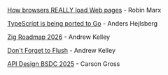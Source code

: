 [How browsers REALLY load Web pages](https://fosdem.org/2025/schedule/event/fosdem-2025-4852-how-browsers-really-load-web-pages/) - Robin Marx

[TypeScript is being ported to Go](https://www.youtube.com/watch?v=10qowKUW82U) - Anders Hejlsberg

[Zig Roadmap 2026](https://www.youtube.com/watch?v=x3hOiOcbgeA) - Andrew Kelley

[Don't Forget to Flush](https://www.youtube.com/watch?v=f30PceqQWko) - Andrew Kelley

[API Design BSDC 2025](https://www.youtube.com/watch?v=dTstnhS3moc) - Carson Gross
